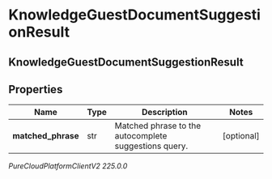# KnowledgeGuestDocumentSuggestionResult

## KnowledgeGuestDocumentSuggestionResult

## Properties

|Name | Type | Description | Notes|
|------------ | ------------- | ------------- | -------------|
| **matched_phrase** | str | Matched phrase to the autocomplete suggestions query. | [optional] |



_PureCloudPlatformClientV2 225.0.0_
